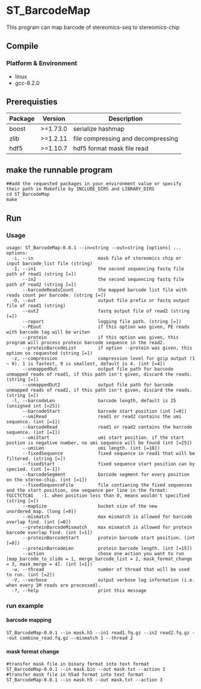 # ST_BarcodeMap
This program can map barcode of stereomics-seq to stereomics-chip

## Compile
### Platform & Environment
* linux
* gcc-8.2.0

## Prerequisties
| Package       | Version  | Description                                                |
| ------------- | -------- | ---------------------------------------------------------- |
| boost         | >=1.73.0 | serialize hashmap                                          |
| zlib          | >=1.2.11 | file compressing and decompressing                         |
| hdf5          | >=1.10.7 | hdf5 format mask file read                                 |

## make the runnable program
```
##add the requested packages in your environment value or specify their path in Makefile by INCLUDE_DIRS and LIBRARY_DIRS
cd ST_BarcodeMap
make
```

## Run
### Usage
```
usage: ST_BarcodeMap-0.0.1 --in=string --out=string [options] ... 
options:
  -i, --in                        mask file of stereomics chip or input barcode_list file (string)
  -I, --in1                       the second sequencing fastq file path of read1 (string [=])
      --in2                       the second sequencing fastq file path of read2 (string [=])
      --barcodeReadsCount         the mapped barcode list file with reads count per barcode. (string [=])
  -O, --out                       output file prefix or fastq output file of read1 (string)
      --out2                      fastq output file of read2 (string [=])
      --report                    logging file path. (string [=])
      --PEout                     if this option was given, PE reads with barcode tag will be writen
      --protein                   if this option was given, this program will process protein barcode sequence in the read2.
      --proteinBarcodeList        if option --protein was given, this option os requested (string [=])
  -z, --compression               compression level for gzip output (1 ~ 9). 1 is fastest, 9 is smallest, default is 4. (int [=4])
      --unmappedOut               output file path for barcode unmapped reads of read1, if this path isn't given, discard the reads. (string [=])
      --unmappedOut2              output file path for barcode unmapped reads of read2, if this path isn't given, discard the reads. (string [=])
  -l, --barcodeLen                barcode length, default is 25 (unsigned int [=25])
      --barcodeStart              barcode start position (int [=0])
      --umiRead                   read1 or read2 contains the umi sequence. (int [=1])
      --barcodeRead               read1 or read2 contains the barcode sequence. (int [=1])
      --umiStart                  umi start position. if the start postion is negative number, no umi sequence will be found (int [=25])
      --umiLen                    umi length. (int [=10])
      --fixedSequence             fixed sequence in read1 that will be filtered. (string [=])
      --fixedStart                fixed sequence start position can by specied. (int [=-1])
      --barcodeSegment            barcode segment for every position on the stereo-chip. (int [=1])
      --fixedSequenceFile         file contianing the fixed sequences and the start position, one sequence per line in the format: TGCCTCTCAG   -1. when position less than 0, means wouldn't specified (string [=])
      --mapSize                   bucket size of the new unordered_map. (long [=0])
      --mismatch                  max mismatch is allowed for barcode overlap find. (int [=0])
      --proteinBarcodeMismatch    max mismatch is allowed for protein barcode overlap find. (int [=1])
      --proteinBarcodeStart       protein barcode start position. (int [=0])
      --proteinBarcodeLen         protein barcode length. (int [=15])
      --action                    chose one action you want to run [map_barcode_to_slide = 1, merge_barcode_list = 2, mask_format_change = 3, mask_merge = 4]. (int [=1])
  -w, --thread                    number of thread that will be used to run. (int [=2])
  -V, --verbose                   output verbose log information (i.e. when every 1M reads are processed).
  -?, --help                      print this message
  ```
  ### run example
  #### barcode mapping 
  ```
  ST_BarcodeMap-0.0.1 --in mask.h5 --in1 read1.fq.gz --in2 read2.fq.gz --out combine_read.fq.gz --mismatch 1 --thread 2
  ```
  #### mask format change
  ```
  #transfer mask file in binary format into text format
  ST_BarcodeMap-0.0.1 --in mask.bin --out mask.txt --action 3
  #transfer mask file in h5ad format into text format
  ST_BarcodeMap-0.0.1 --in mask.h5 --out mask.txt --action 3
  ```
